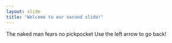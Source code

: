 ```yaml
---
layout: slide
title: "Welcome to our second slide!"
---
```

The naked man fears no pickpocket
Use the left arrow to go back!
